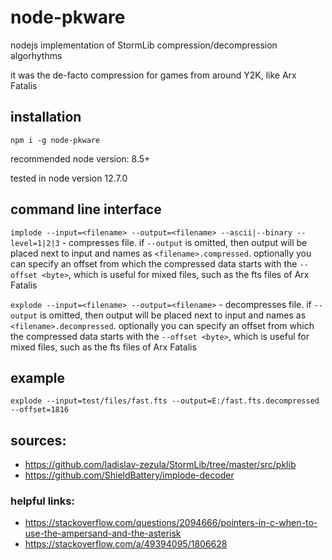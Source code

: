 # node-pkware

nodejs implementation of StormLib compression/decompression algorhythms

it was the de-facto compression for games from around Y2K, like Arx Fatalis

## installation

`npm i -g node-pkware`

recommended node version: 8.5+

tested in node version 12.7.0

## command line interface

`implode --input=<filename> --output=<filename> --ascii|--binary --level=1|2|3` - compresses file.
if `--output` is omitted, then output will be placed next to input and names as `<filename>.compressed`.
optionally you can specify an offset from which the compressed data starts with the `--offset <byte>`,
which is useful for mixed files, such as the fts files of Arx Fatalis

`explode --input=<filename> --output=<filename>` - decompresses file. if `--output` is omitted, then
output will be placed next to input and names as `<filename>.decompressed`. optionally you can
specify an offset from which the compressed data starts with the `--offset <byte>`, which is useful
for mixed files, such as the fts files of Arx Fatalis

## example

`explode --input=test/files/fast.fts --output=E:/fast.fts.decompressed --offset=1816`

## sources:

* https://github.com/ladislav-zezula/StormLib/tree/master/src/pklib
* https://github.com/ShieldBattery/implode-decoder

### helpful links:

* https://stackoverflow.com/questions/2094666/pointers-in-c-when-to-use-the-ampersand-and-the-asterisk
* https://stackoverflow.com/a/49394095/1806628
